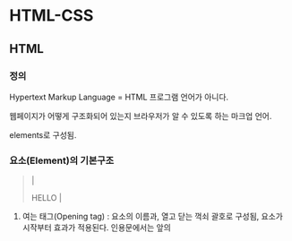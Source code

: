 # HTML-CSS

## HTML

### 정의

Hypertext Markup Language = HTML
프로그램 언어가 아니다.

웹페이지가 어떻게 구조화되어 있는지 브라우저가 알 수 있도록 하는 마크업 언어.

elements로 구성됨.


### 요소(Element)의 기본구조

> |<P> HELLO |</p>

1. 여는 태그(Opening tag) : 요소의 이름과, 열고 닫는 꺽쇠 괄호로 구성됨, 요소가 시작부터 효과가 적용된다.  인용문에서는 앞의 <P>

###